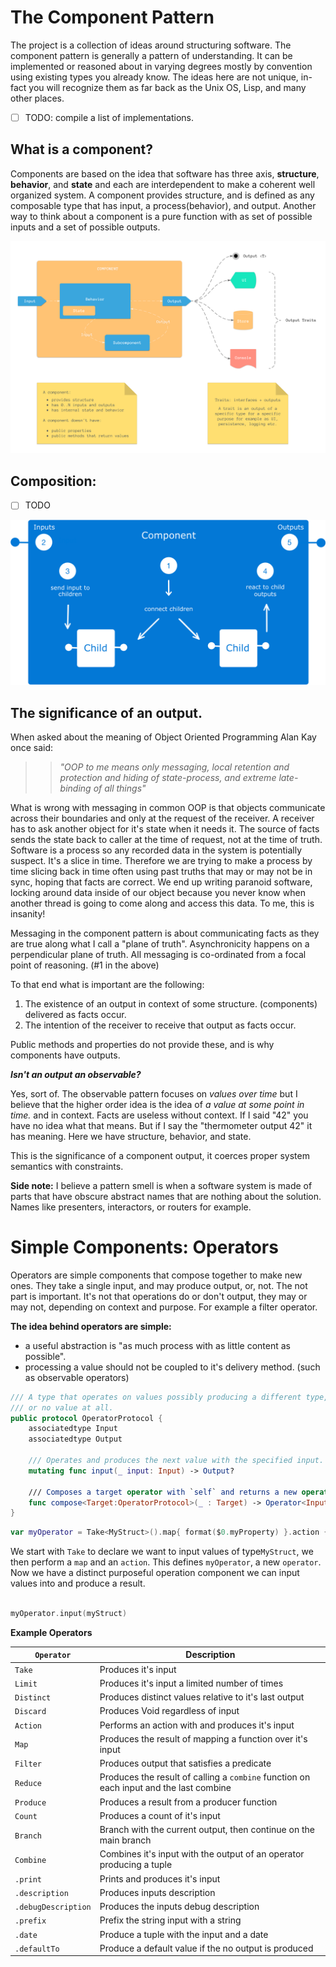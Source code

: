 # The Component Pattern

The project is a collection of ideas around structuring software.
The component pattern is generally a pattern of understanding. It can be implemented or reasoned about in varying degrees mostly by convention using existing types you already know. The ideas here are not unique, in-fact you will recognize them as far back as the Unix OS, Lisp, and many other places.
 
 - [ ] TODO: compile a list of implementations.



What is a component?
--------------------
Components are based on the idea that software has three axis, **structure**, **behavior**, and **state** and each are interdependent to make a coherent well organized system. A component provides structure, and is defined as any composable type that has input, a process(behavior), and output. Another way to think about a component is a pure function with as set of possible inputs and a set of possible outputs.

![Component](img/Component1.png)

Composition:
------------
- [ ] TODO



![Composition](img/Component2.png)

The significance of an output.
------------------------------
When asked about the meaning of Object Oriented Programming Alan Kay once said:

>> *"OOP to me means only messaging, local retention and protection and
 hiding of state-process, and extreme late-binding of all things"*

What is wrong with messaging in common OOP is that objects communicate across their boundaries and only at the request of the receiver. A receiver has to ask another object for it's state when it needs it. The source of facts sends the state back to caller at the time of request, not at the time of truth. Software is a process so any recorded data in the system is potentially suspect. It's a slice in time. Therefore we are trying to make a process by time slicing back in time often using past truths that may or may not be in sync, hoping that facts are correct. We end up writing paranoid software, locking around data inside of our object because you never know when another thread is going to come along and access this data. To me, this is insanity!

  Messaging in the component pattern is about communicating facts as they are true along what I call a "plane of truth". Asynchronicity happens on a perpendicular plane of truth. All messaging is co-ordinated from a focal point of reasoning. (#1 in the above)

To that end what is important are the following:

1. The existence of an output in context of some structure. (components) delivered as facts occur.
2. The intention of the receiver to receive that output as facts occur.

Public methods and properties do not provide these, and is why components have outputs.


**_Isn't an output an observable?_**

Yes, sort of. The observable pattern focuses on _values over time_ but I believe that the higher order idea is the idea of _a value at some point in time._ and in context. Facts are useless without context. If I said "42" you have no idea what that means. But if I say the "thermometer output 42" it has meaning. Here we have structure, behavior, and state.

This is the significance of a component output, it coerces proper system semantics with constraints.

**Side note:**
 I believe a pattern smell is when a software system is made of parts that have obscure abstract names that are nothing about the solution. Names like presenters, interactors, or routers for example.

# Simple Components: Operators
Operators are simple components that compose together to make new ones. They take a single input, and may produce output, or, not. The not part is important. It's not that operations do or don't output, they may or may not, depending on context and purpose. For example a filter operator.

**The idea behind operators are simple:**

- a useful abstraction is "as much process with as little content as possible".
- processing a value should not be coupled to it's delivery method. (such as observable operators)

```swift
/// A type that operates on values possibly producing a different type,
/// or no value at all.
public protocol OperatorProtocol {
    associatedtype Input
    associatedtype Output
    
    /// Operates and produces the next value with the specified input.
    mutating func input(_ input: Input) -> Output?
    
    /// Composes a target operator with `self` and returns a new operator.
    func compose<Target:OperatorProtocol>(_ : Target) -> Operator<Input, Target.Output> where Target.Input == Output
}
```

```swift
var myOperator = Take<MyStruct>().map{ format($0.myProperty) }.action { label.text = $0 }
```
We start with `Take` to declare we want to input values of type`MyStruct`, we then perform a `map` and an `action`.  This defines `myOperator`, a new `operator`. Now we have a distinct purposeful operation component we can input values into and produce a result.

```swift

myOperator.input(myStruct) 

```

**Example Operators**

| `Operator`         | Description                                                                            |
|--------------------|----------------------------------------------------------------------------------------|
| `Take`          | Produces it's input                                                                    |
| `Limit`         | Produces it's input a limited number of times                                          |
| `Distinct`         | Produces distinct values relative to it's last output                                  |
| `Discard`          | Produces Void regardless of input                                                      |
| `Action`           | Performs an action with  and produces it's input                            |
| `Map`              | Produces the result of mapping a function over it's input                              |
| `Filter`           | Produces output that satisfies a predicate                                             |
| `Reduce`           | Produces the result of calling a `combine` function on each input and the last combine |
| `Produce`           | Produces a result from a producer function |
| `Count`            | Produces a count of it's input                                                         |
| `Branch`           | Branch with the current output, then continue on the main branch                       |
| `Combine`          | Combines it's input with the output of an operator producing a tuple      |
| `.print`            | Prints and produces it's input                                                             |
| `.description`      | Produces inputs description                                                            |
| `.debugDescription` | Produces the inputs debug description                                                  |
| `.prefix`           | Prefix the string input with a string                                                  |
| `.date`             | Produce a tuple with the input and a date                                              |
| `.defaultTo`             | Produce a default value if the no output is produced                              |
